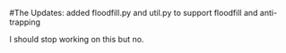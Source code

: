 #The Updates:
added floodfill.py and util.py to support floodfill and anti-trapping

I should stop working on this but no.
